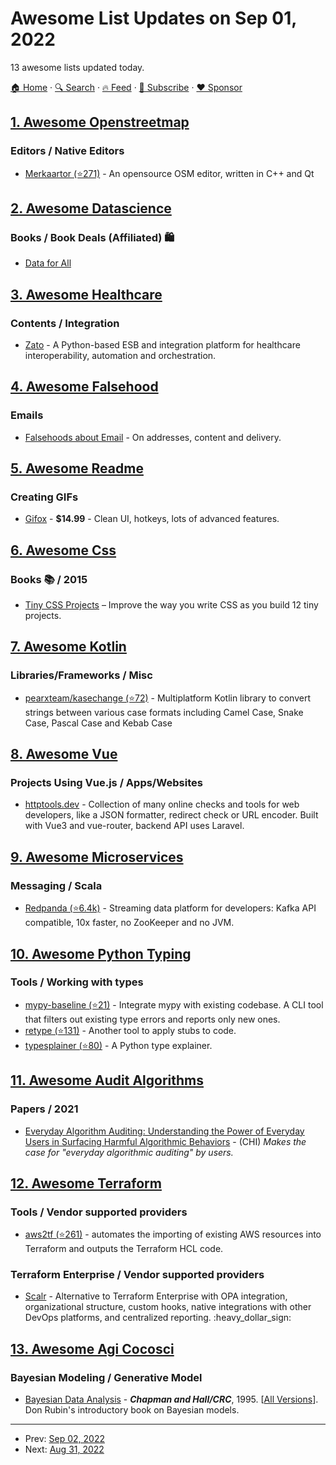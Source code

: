 # Awesome List Updates on Sep 01, 2022

13 awesome lists updated today.

[🏠 Home](/README.md) · [🔍 Search](https://www.trackawesomelist.com/search/) · [🔥 Feed](https://www.trackawesomelist.com/rss.xml) · [📮 Subscribe](https://trackawesomelist.us17.list-manage.com/subscribe?u=d2f0117aa829c83a63ec63c2f&id=36a103854c) · [❤️  Sponsor](https://github.com/sponsors/theowenyoung)



## [1. Awesome Openstreetmap](/content/osmlab/awesome-openstreetmap/README.md)

### Editors / Native Editors

*   [Merkaartor (⭐271)](https://github.com/openstreetmap/merkaartor) - An opensource OSM editor, written in C++ and Qt

## [2. Awesome Datascience](/content/academic/awesome-datascience/README.md)

### Books / Book Deals (Affiliated) 🛍

*   [Data for All](https://www.manning.com/books/data-for-all?utm_source=mikrobusiness\&utm_medium=affiliate)

## [3. Awesome Healthcare](/content/kakoni/awesome-healthcare/README.md)

### Contents / Integration

*   [Zato](https://zato.io/en/industry/healthcare/index.html) - A Python-based ESB and integration platform for healthcare interoperability, automation and orchestration.

## [4. Awesome Falsehood](/content/kdeldycke/awesome-falsehood/README.md)

### Emails

*   [Falsehoods about Email](https://beesbuzz.biz/code/439-Falsehoods-programmers-believe-about-email) - On addresses, content and delivery.

## [5. Awesome Readme](/content/matiassingers/awesome-readme/README.md)

### Creating GIFs

*   [Gifox](https://gifox.app) - **$14.99** - Clean UI, hotkeys, lots of advanced features.

## [6. Awesome Css](/content/awesome-css-group/awesome-css/README.md)

### Books :books: / 2015

*   [Tiny CSS Projects](https://www.manning.com/books/tiny-css-projects) – Improve the way you write CSS as you build 12 tiny projects.

## [7. Awesome Kotlin](/content/KotlinBy/awesome-kotlin/README.md)

### Libraries/Frameworks / Misc

*   [pearxteam/kasechange (⭐72)](https://github.com/pearxteam/kasechange) - Multiplatform Kotlin library to convert strings between various case formats including Camel Case, Snake Case, Pascal Case and Kebab Case

## [8. Awesome Vue](/content/vuejs/awesome-vue/README.md)

### Projects Using Vue.js / Apps/Websites

*   [httptools.dev](https://httptools.dev/) - Collection of many online checks and tools for web developers, like a JSON formatter, redirect check or URL encoder. Built with Vue3 and vue-router, backend API uses Laravel.

## [9. Awesome Microservices](/content/mfornos/awesome-microservices/README.md)

### Messaging / Scala

*   [Redpanda (⭐6.4k)](https://github.com/redpanda-data/redpanda/) - Streaming data platform for developers: Kafka API compatible, 10x faster, no ZooKeeper and no JVM.

## [10. Awesome Python Typing](/content/typeddjango/awesome-python-typing/README.md)

### Tools / Working with types

*   [mypy-baseline (⭐21)](https://github.com/orsinium-labs/mypy-baseline) - Integrate mypy with existing codebase. A CLI tool that filters out existing type errors and reports only new ones.
*   [retype (⭐131)](https://github.com/ambv/retype) - Another tool to apply stubs to code.
*   [typesplainer (⭐80)](https://github.com/wasi-master/typesplainer) - A Python type explainer.

## [11. Awesome Audit Algorithms](/content/erwanlemerrer/awesome-audit-algorithms/README.md)

### Papers / 2021

*   [Everyday Algorithm Auditing: Understanding the Power of Everyday Users in Surfacing Harmful Algorithmic Behaviors](https://arxiv.org/pdf/2105.02980.pdf) - (CHI) *Makes the case for "everyday algorithmic auditing" by users.*

## [12. Awesome Terraform](/content/shuaibiyy/awesome-terraform/README.md)

### Tools / Vendor supported providers

*   [aws2tf (⭐261)](https://github.com/aws-samples/aws2tf) - automates the importing of existing AWS resources into Terraform and outputs the Terraform HCL code.

### Terraform Enterprise / Vendor supported providers

*   [Scalr](https://scalr.com) - Alternative to Terraform Enterprise with OPA integration, organizational structure, custom hooks, native integrations with other DevOps platforms, and centralized reporting.  :heavy\_dollar\_sign:

## [13. Awesome Agi Cocosci](/content/YuzheSHI/awesome-agi-cocosci/README.md)

### Bayesian Modeling / Generative Model

*   [Bayesian Data Analysis](https://www.taylorfrancis.com/books/mono/10.1201/9780429258411/bayesian-data-analysis-andrew-gelman-donald-rubin-john-carlin-hal-stern) - ***Chapman and Hall/CRC***, 1995. \[[All Versions](https://scholar.google.com/scholar?cluster=5067275302121330689\&hl=en\&as_sdt=0,5)]. Don Rubin's introductory book on Bayesian models.

---

- Prev: [Sep 02, 2022](/content/2022/09/02/README.md)
- Next: [Aug 31, 2022](/content/2022/08/31/README.md)